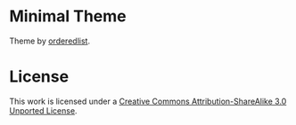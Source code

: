 # Minimal Theme
Theme by [orderedlist](https://github.com/orderedlist).


# License

This work is licensed under a [Creative Commons Attribution-ShareAlike 3.0 Unported License](http://creativecommons.org/licenses/by-sa/3.0/).



